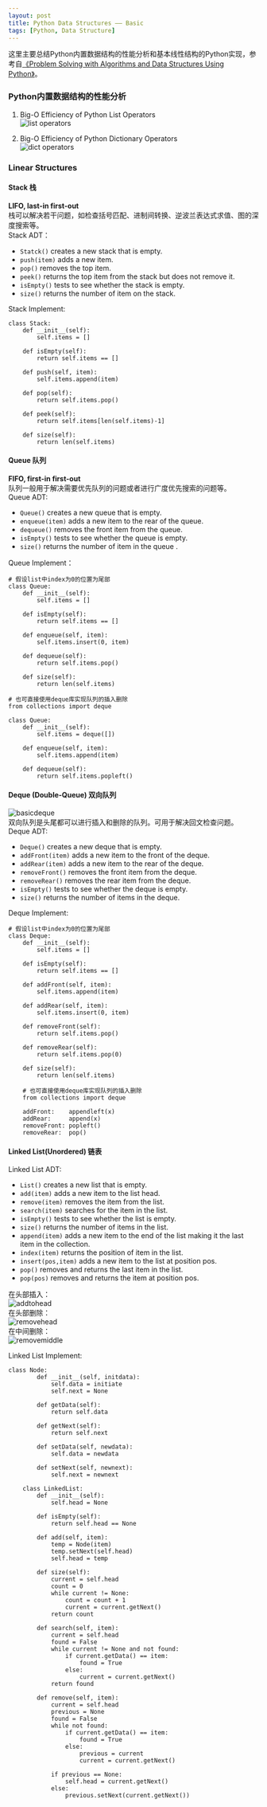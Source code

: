 ```yaml
---
layout: post    
title: Python Data Structures —— Basic    
tags: [Python, Data Structure]    
---
```

这里主要总结Python内置数据结构的性能分析和基本线性结构的Python实现，参考自[《Problem Solving with Algorithms and Data Structures Using Python》](http://interactivepython.org/courselib/static/pythonds/index.html)。    

### Python内置数据结构的性能分析    
1. Big-O Efficiency of Python List Operators       
![list operators](/assets/blog/20140803_list.png)

2. Big-O Efficiency of Python Dictionary Operators    
![dict operators](/assets/blog/20140803_dict.png)
  
### Linear Structures    
#### Stack 栈         
**LIFO, last-in first-out**     
栈可以解决若干问题，如检查括号匹配、进制间转换、逆波兰表达式求值、图的深度搜索等。       
Stack ADT：

+ `Statck()` creates a new stack that is empty.
+ `push(item)` adds a new item.
+ `pop()` removes the top item.
+ `peek()` returns the top item from the stack but does not remove it.
+ `isEmpty()` tests to see whether the stack is empty.
+ `size()` returns the number of item on the stack.    

Stack Implement:

    class Stack:
		def __init__(self):
			self.items = []
		
		def isEmpty(self):
			return self.items == []
		
		def push(self, item):
			self.items.append(item)

		def pop(self):
			return self.items.pop()

		def peek(self):
			return self.items[len(self.items)-1]

		def size(self):
			return len(self.items)
    
#### Queue 队列     
**FIFO, first-in first-out**    
队列一般用于解决需要优先队列的问题或者进行广度优先搜索的问题等。    
Queue ADT:    

+ `Queue()` creates a new queue that is empty.
+ `enqueue(item)` adds a new item to the rear of the queue.
+ `dequeue()` removes the front item from the queue.
+ `isEmpty()` tests to see whether the queue is empty.
+ `size()` returns the number of item in the queue .   

Queue Implement：

    # 假设list中index为0的位置为尾部
    class Queue:
		def __init__(self):
			self.items = []
		
		def isEmpty(self):
			return self.items == []

		def enqueue(self, item):
			self.items.insert(0, item)

		def dequeue(self):
			return self.items.pop()

		def size(self):
			return len(self.items)
			
	# 也可直接使用deque库实现队列的插入删除
	from collections import deque
	
	class Queue:
	    def __init__(self):
	        self.items = deque([])
	        
	    def enqueue(self, item):
	        self.items.append(item)
	        
	    def dequeue(self):
	        return self.items.popleft()
	    
	        
#### Deque (Double-Queue) 双向队列    
![basicdeque](/assets/blog/20140803_basicdeque.png)    
双向队列是头尾都可以进行插入和删除的队列。可用于解决回文检查问题。        
Deque ADT:

+ `Deque()` creates a new deque that is empty. 
+ `addFront(item)` adds a new item to the front of the deque.
+ `addRear(item)` adds a new item to the rear of the deque. 
+ `removeFront()` removes the front item from the deque.
+ `removeRear()` removes the rear item from the deque. 
+ `isEmpty()` tests to see whether the deque is empty. 
+ `size()` returns the number of items in the deque. 

Deque Implement:

    # 假设list中index为0的位置为尾部
    class Deque:
		def __init__(self):
			self.items = []

		def isEmpty(self):
			return self.items == []

		def addFront(self, item):
			self.items.append(item)

		def addRear(self, item):
			self.items.insert(0, item)

		def removeFront(self):
			return self.items.pop()

		def removeRear(self):
			return self.items.pop(0)

		def size(self):
			return len(self.items)
        
        # 也可直接使用deque库实现队列的插入删除
	    from collections import deque
	    
	    addFront:    appendleft(x)
	    addRear:     append(x)
	    removeFront: popleft()
	    removeRear:  pop() 

#### Linked List(Unordered) 链表    
Linked List ADT:

+ `List()` creates a new list that is empty. 
+ `add(item)` adds a new item to the list head. 
+ `remove(item)` removes the item from the list. 
+ `search(item)` searches for the item in the list. 
+ `isEmpty()` tests to see whether the list is empty. 
+ `size()` returns the number of items in the list.
+ `append(item)` adds a new item to the end of the list making it the last item in the collection. 
+ `index(item)` returns the position of item in the list. 
+ `insert(pos,item)` adds a new item to the list at position pos. 
+ `pop()` removes and returns the last item in the list.
+ `pop(pos)` removes and returns the item at position pos.

在头部插入：    
![addtohead](/assets/blog/20140803_addtohead.png)    
在头部删除：    
![removehead](/assets/blog/20140803_removehead.png)    
在中间删除：    
![removemiddle](/assets/blog/20140803_removemiddle.png)

Linked List Implement:

    class Node:
			def __init__(self, initdata):
				self.data = initiate
				self.next = None
			
			def getData(self):
				return self.data
			
			def getNext(self):
				return self.next
			
			def setData(self, newdata):
				self.data = newdata
			
			def setNext(self, newnext):
				self.next = newnext

        class LinkedList:
			def __init__(self):
				self.head = None

			def isEmpty(self):
				return self.head == None

			def add(self, item):
				temp = Node(item)
				temp.setNext(self.head)
				self.head = temp

			def size(self):
				current = self.head
				count = 0
				while current != None:
					count = count + 1
					current = current.getNext()
				return count

			def search(self, item):
				current = self.head
				found = False
				while current != None and not found:
					if current.getData() == item:
						found = True
					else:
						current = current.getNext()
				return found

			def remove(self, item):
				current = self.head
				previous = None
				found = False
				while not found:
					if current.getData() == item:
						found = True
					else:
						previous = current
						current = current.getNext()

				if previous == None:
					self.head = current.getNext()
				else:
					previous.setNext(current.getNext())


    

